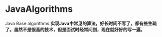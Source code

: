 # JavaAlgorithms
Java Base algorithms
**实现Java中常见的算法，好长时间不写了，都有些生疏了。虽然不是很高的技术，但是面试时经常问到，现在就好好的写一遍。**
